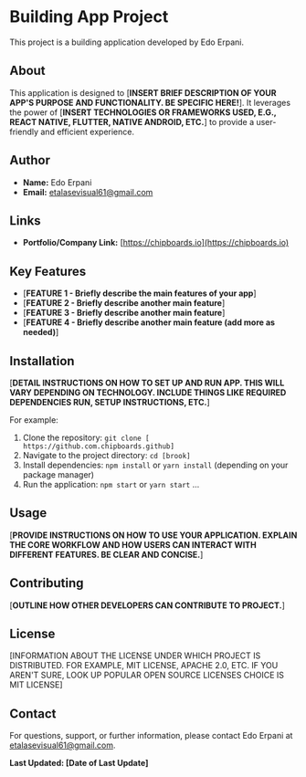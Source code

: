# Building App Project

This project is a building application developed by Edo Erpani.

## About

This application is designed to [**INSERT BRIEF DESCRIPTION OF YOUR APP'S PURPOSE AND FUNCTIONALITY. BE SPECIFIC HERE!**]. It leverages the power of [**INSERT TECHNOLOGIES OR FRAMEWORKS USED, E.G., REACT NATIVE, FLUTTER, NATIVE ANDROID, ETC.**] to provide a user-friendly and efficient experience.

## Author

*   **Name:** Edo Erpani
*   **Email:** etalasevisual61@gmail.com

## Links

*   **Portfolio/Company Link:** [https://chipboards.io](https://chipboards.io)

## Key Features

*   [**FEATURE 1 - Briefly describe the main features of your app**]
*   [**FEATURE 2 - Briefly describe another main feature**]
*   [**FEATURE 3 - Briefly describe another main feature**]
*   [**FEATURE 4 - Briefly describe another main feature (add more as needed)**]

## Installation

[**DETAIL INSTRUCTIONS ON HOW TO SET UP AND RUN APP. THIS WILL VARY DEPENDING ON TECHNOLOGY. 
INCLUDE THINGS LIKE REQUIRED DEPENDENCIES RUN, 
SETUP INSTRUCTIONS, ETC.**]

For example:

1.  Clone the repository: `git clone [ https://github.com.chipboards.github]`
2.  Navigate to the project directory: `cd [brook]`
3.  Install dependencies: `npm install` or `yarn install` (depending on your package manager)
4.  Run the application: `npm start` or `yarn start`
...

## Usage

[**PROVIDE INSTRUCTIONS ON HOW TO USE YOUR APPLICATION. EXPLAIN THE CORE WORKFLOW AND HOW USERS CAN INTERACT WITH DIFFERENT FEATURES. BE CLEAR AND CONCISE.**]

## Contributing

[**OUTLINE HOW OTHER DEVELOPERS CAN CONTRIBUTE TO PROJECT.**]

## License

[INFORMATION ABOUT THE LICENSE UNDER WHICH PROJECT IS DISTRIBUTED.  FOR EXAMPLE, MIT LICENSE, APACHE 2.0, ETC. IF YOU AREN'T SURE, LOOK UP POPULAR OPEN SOURCE LICENSES CHOICE IS MIT LICENSE]

## Contact

For questions, support, or further information, please contact Edo Erpani at [etalasevisual61@gmail.com](mailto:etalasevisual61@gmail.com).

**Last Updated: [Date of Last Update]**
